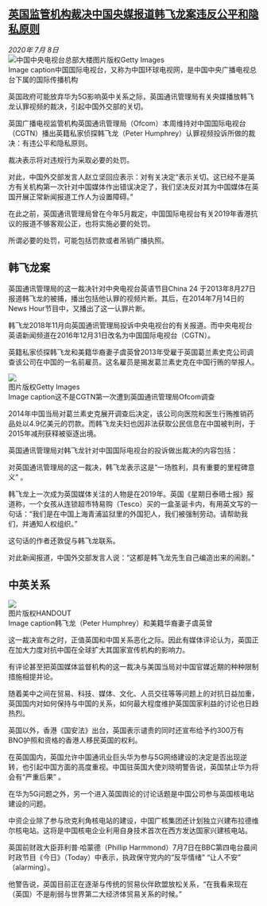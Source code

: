 <!--1594215998000-->
[英国监管机构裁决中国央媒报道韩飞龙案违反公平和隐私原则](http://www.bbc.com/zhongwen/simp/chinese-news-53333832)
------

<div><i>2020年 7月 8日</i></div><div><div class="story-body__inner" property="articleBody"><div class="media-landscape has-caption full-width lead"><span class="image-and-copyright-container"><img class="js-image-replace" alt="中国中央电视台总部大楼" src="https://images.weserv.nl/?url=ichef.bbci.co.uk/news/640/cpsprodpb/AF3E/production/_112526844_428d26d9-bcaa-4a5a-aa72-1efe9240f3c9.jpg"><span class="off-screen">图片版权</span><span class="story-image-copyright">Getty Images</span></span><figcaption class="media-caption"><span class="off-screen">Image caption</span><span class="media-caption__text">中国国际电视台，又称为中国环球电视网，是中国中央广播电视总台下属的国际传播机构</span></figcaption></div><p class="story-body__introduction">英国政府可能放弃华为5G影响英中关系之际，英国通讯管理局有关央媒播放韩飞龙认罪视频的裁决，引起中国外交部的关切。</p><div id="bbccom_mpu_3" class="bbccom_slot mpu-ad" aria-hidden="true"><div class="bbccom_advert"></div></div><p>英国广播电视监管机构英国通讯管理局（Ofcom）本周维持对中国国际电视台（CGTN）播出英籍私家侦探韩飞龙（Peter Humphrey）认罪视频投诉所做的裁决：有违公平和隐私原则。</p><p>裁决表示将对违规行为采取必要的处罚。</p><div id="bbccom_mpu_1_2" class="bbccom_slot mpu-ad" aria-hidden="true"><div class="bbccom_advert"></div></div><p>对此，中国外交部发言人赵立坚回应表示：对有关决定“表示关切。这已经不是英方有关机构第一次针对中国媒体作出错误决定了，我们坚决反对其为中国媒体在英国开展正常新闻报道工作人为设置障碍。” </p><p>在此之前，英国通讯管理局曾在今年5月裁定，中国国际电视台有关2019年香港抗议的报道不够客观公正，也将实施必要的处罚。</p><p>所谓必要的处罚，可能包括罚款或者吊销广播执照。</p><h2 class="story-body__crosshead">韩飞龙案</h2><p>英国通讯管理局的这一裁决针对中央电视台英语节目China 24 于2013年8月27日报道韩飞龙的被捕，播出包括他认罪的视频片断。其后，在2014年7月14日的News Hour节目中，又播出了这一认罪片断。</p><p>韩飞龙2018年11月向英国通讯管理局投诉中央电视台的有关报道。而中央电视台英语新闻频道在2016年12月31日改名为中国国际电视台（CGTN）。 </p><p>英籍私家侦探韩飞龙和美籍华裔妻子虞英曾2013年受雇于英国葛兰素史克公司调查该公司在中国的一名前雇员。这名雇员是揭发葛兰素史克在中国行贿的举报人。</p><div class="media-landscape has-caption full-width"><span class="image-and-copyright-container"><img src="https://images.weserv.nl/?url=ichef.bbci.co.uk/news/640/cpsprodpb/6CE1/production/_108937872_gettyimages-73032942.jpg"><br><span class="off-screen">图片版权</span><span class="story-image-copyright">Getty Images</span></span><figcaption class="media-caption"><span class="off-screen">Image caption</span><span class="media-caption__text">这不是CGTN第一次遭到英国通讯管理局Ofcom调查</span></figcaption></div><p>2014年中国当局对葛兰素史克展开调查后决定，该公司向医院和医生行贿推销药品处以4.9亿美元的罚款。而韩飞龙夫妇也因非法获取公民信息在中国被判刑，于2015年减刑获释被驱逐出境。</p><p>英国通讯管理局对韩飞龙针对中国国际电视台的投诉做出裁决的内容包括：</p><p>对英国通讯管理局的这一裁决，韩飞龙表示这是“一场胜利，具有重要的里程碑意义” 。</p><p>韩飞龙上一次成为英国媒体关注的人物是在2019年。英国《星期日泰晤士报》报道称，一个女孩从连锁超市特易购（Tesco）买的一盒圣诞卡内，有用英文写的一句话：“我们是在中国上海青浦监狱里的外国犯人，我们被强制劳动。请帮助我们，并通知人权组织。”</p><p>这句话的作者还敦促与韩飞龙联系。</p><p>对此新闻报道，中国外交部发言人说：“这都是韩飞龙先生自己编造出来的闹剧。”</p><h2 class="story-body__crosshead">中英关系</h2><div class="media-landscape has-caption full-width"><span class="image-and-copyright-container"><img src="https://images.weserv.nl/?url=ichef.bbci.co.uk/news/640/cpsprodpb/F12B/production/_113293716_bad1124c-3937-442e-b102-fe06f3947c0c.jpg"><br><span class="off-screen">图片版权</span><span class="story-image-copyright">HANDOUT</span></span><figcaption class="media-caption"><span class="off-screen">Image caption</span><span class="media-caption__text">韩飞龙（Peter Humphrey）和美籍华裔妻子虞英曾</span></figcaption></div><p>这一裁决宣布之时，正值英国和中国关系恶化之际。因此有媒体评论认为，英国正在加大力度对抗中国在全球扩大其国家宣传机构的影响力。</p><p>有评论甚至把英国媒体监督机构的这一裁决与美国当局对中国官媒近期的种种限制措施相提并论。</p><p>随着美中之间在贸易、科技、媒体、文化、人员交往等等问题上的对抗日益加重，英国国内对如何保持与中国的关系，如何最大程度维护英国国家利益的讨论也日趋热烈。</p><p>英国以外，香港《国安法》出台，英国表示谴责的同时还宣布给予约300万有BNO护照和资格的香港人移民英国的权利。</p><p>在英国国内，英国允许中国通讯业巨头华为参与5G网络建设的决定是否出现逆转，也引起中国方面的高度重视。中国驻英国大使刘晓明警告说，英国禁止华为将会有“严重后果” 。</p><p>在华为5G问题之外，另一个进入英国舆论的讨论话题是中国公司参与英国核电站建设的问题。</p><p>中资企业除了参与欣克利角核电站的建设，中国广核集团还计划独立兴建布拉德维尔核电站。这将是中国核电企业利用自身技术首次在西方发达国家兴建核电站。</p><p>英国前财政大臣菲利普·哈蒙德（Phillip Harmmond）7月7日在BBC第四电台晨间时政节目《今日》（Today）中表示，执政保守党内的“反华情绪” “让人不安” （alarming）。</p><p>他警告说，英国目前正在逐渐与传统的贸易伙伴欧盟放松关系，“在我看来现在（英国）不是削弱与世界第二大经济体贸易关系的时候。” </p></div></div>
